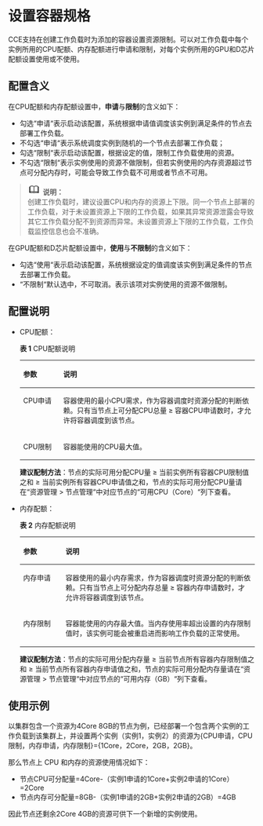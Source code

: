 # 设置容器规格<a name="cce_01_0163"></a>

CCE支持在创建工作负载时为添加的容器设置资源限制。可以对工作负载中每个实例所用的CPU配额、内存配额进行申请和限制，对每个实例所用的GPU和D芯片配额设置使用或不使用。

## 配置含义<a name="section13440617205217"></a>

在CPU配额和内存配额设置中，**申请**与**限制**的含义如下：

-   勾选“申请“表示启动该配置，系统根据申请值调度该实例到满足条件的节点去部署工作负载。
-   不勾选“申请“表示系统调度实例到随机的一个节点去部署工作负载；
-   勾选“限制“表示启动该配置，根据设定的值，限制工作负载使用的资源。
-   不勾选“限制“表示实例使用的资源不做限制，但若实例使用的内存资源超过节点可分配内存时，可能会导致工作负载不可用或者节点不可用。

>![](public_sys-resources/icon-note.gif) **说明：**   
>创建工作负载时，建议设置CPU和内存的资源上下限。同一个节点上部署的工作负载，对于未设置资源上下限的工作负载，如果其异常资源泄露会导致其它工作负载分配不到资源而异常。未设置资源上下限的工作负载，工作负载监控信息也会不准确。  

在GPU配额和D芯片配额设置中，**使用**与**不限制**的含义如下：

-   勾选“使用“表示启动该配置，系统根据设定的值调度该实例到满足条件的节点去部署工作负载。
-   “不限制“默认选中，不可取消。表示该项对实例使用的资源不做限制。

## 配置说明<a name="section1550317594522"></a>

-   CPU配额：

    **表 1**  CPU配额说明

    <a name="table362417589103"></a>
    <table><thead align="left"><tr id="row186251758111012"><th class="cellrowborder" valign="top" width="17%" id="mcps1.2.3.1.1"><p id="p762595815102"><a name="p762595815102"></a><a name="p762595815102"></a>参数</p>
    </th>
    <th class="cellrowborder" valign="top" width="83%" id="mcps1.2.3.1.2"><p id="p8625105813106"><a name="p8625105813106"></a><a name="p8625105813106"></a>说明</p>
    </th>
    </tr>
    </thead>
    <tbody><tr id="row162511587103"><td class="cellrowborder" valign="top" width="17%" headers="mcps1.2.3.1.1 "><p id="p2625135851014"><a name="p2625135851014"></a><a name="p2625135851014"></a>CPU申请</p>
    </td>
    <td class="cellrowborder" valign="top" width="83%" headers="mcps1.2.3.1.2 "><p id="p262515818104"><a name="p262515818104"></a><a name="p262515818104"></a>容器使用的最小CPU需求，作为容器调度时资源分配的判断依赖。只有当节点上可分配CPU总量 ≥ 容器CPU申请数时，才允许将容器调度到该节点。</p>
    </td>
    </tr>
    <tr id="row172431422171112"><td class="cellrowborder" valign="top" width="17%" headers="mcps1.2.3.1.1 "><p id="p1424472219115"><a name="p1424472219115"></a><a name="p1424472219115"></a>CPU限制</p>
    </td>
    <td class="cellrowborder" valign="top" width="83%" headers="mcps1.2.3.1.2 "><p id="p524412223119"><a name="p524412223119"></a><a name="p524412223119"></a>容器能使用的CPU最大值。</p>
    </td>
    </tr>
    </tbody>
    </table>

    **建议配制方法**：节点的实际可用分配CPU量 ≥ 当前实例所有容器CPU限制值之和 ≥ 当前实例所有容器CPU申请值之和，节点的实际可用分配CPU量请在“资源管理  \>  节点管理“中对应节点的“可用CPU（Core）“列下查看。


-   内存配额：

    **表 2**  内存配额说明

    <a name="table164121625191912"></a>
    <table><thead align="left"><tr id="row64131325111910"><th class="cellrowborder" valign="top" width="18%" id="mcps1.2.3.1.1"><p id="p154131025111914"><a name="p154131025111914"></a><a name="p154131025111914"></a>参数</p>
    </th>
    <th class="cellrowborder" valign="top" width="82%" id="mcps1.2.3.1.2"><p id="p16413325111912"><a name="p16413325111912"></a><a name="p16413325111912"></a>说明</p>
    </th>
    </tr>
    </thead>
    <tbody><tr id="row1241310258194"><td class="cellrowborder" valign="top" width="18%" headers="mcps1.2.3.1.1 "><p id="p15413225131915"><a name="p15413225131915"></a><a name="p15413225131915"></a>内存申请</p>
    </td>
    <td class="cellrowborder" valign="top" width="82%" headers="mcps1.2.3.1.2 "><p id="p541362541919"><a name="p541362541919"></a><a name="p541362541919"></a>容器使用的最小内存需求，作为容器调度时资源分配的判断依赖。只有当节点上可分配内存总量 ≥ 容器内存申请数时，才允许将容器调度到该节点。</p>
    </td>
    </tr>
    <tr id="row1413325101918"><td class="cellrowborder" valign="top" width="18%" headers="mcps1.2.3.1.1 "><p id="p241312517195"><a name="p241312517195"></a><a name="p241312517195"></a>内存限制</p>
    </td>
    <td class="cellrowborder" valign="top" width="82%" headers="mcps1.2.3.1.2 "><p id="p1241352520199"><a name="p1241352520199"></a><a name="p1241352520199"></a>容器能使用的内存最大值。当内存使用率超出设置的内存限制值时，该实例可能会被重启进而影响工作负载的正常使用。</p>
    </td>
    </tr>
    </tbody>
    </table>

    **建议配制方法**：节点的实际可用分配内存量 ≥ 当前节点所有容器内存限制值之和 ≥ 当前节点所有容器内存申请值之和，节点的实际可用分配内存量请在“资源管理  \>  节点管理“中对应节点的“可用内存（GB）“列下查看。


## 使用示例<a name="section17887209103612"></a>

以集群包含一个资源为4Core 8GB的节点为例，已经部署一个包含两个实例的工作负载到该集群上，并设置两个实例（实例1，实例2）的资源为\{CPU申请，CPU限制，内存申请，内存限制\}=\{1Core，2Core，2GB，2GB\}。

那么节点上 CPU 和内存的资源使用情况如下：

-   节点CPU可分配量=4Core-（实例1申请的1Core+实例2申请的1Core）=2Core
-   节点内存可分配量=8GB-（实例1申请的2GB+实例2申请的2GB）=4GB

因此节点还剩余2Core 4GB的资源可供下一个新增的实例使用。

